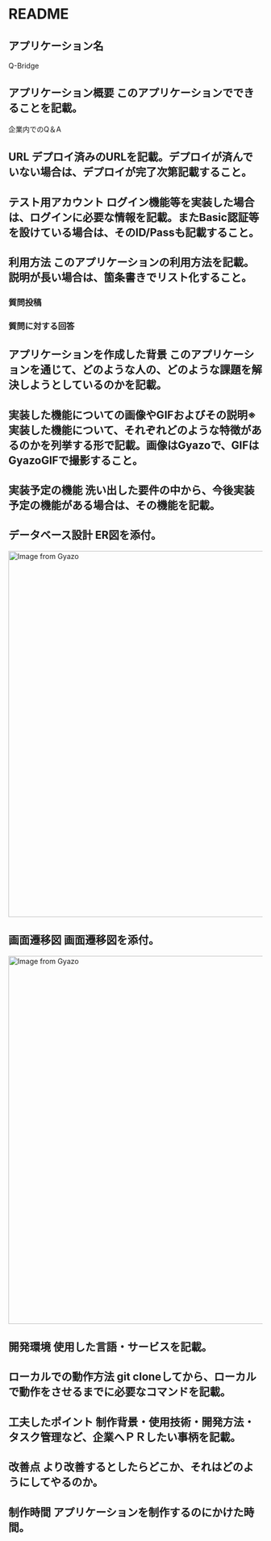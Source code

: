 # README

## アプリケーション名	
Q-Bridge
## アプリケーション概要	このアプリケーションでできることを記載。
企業内でのQ＆A
## URL	デプロイ済みのURLを記載。デプロイが済んでいない場合は、デプロイが完了次第記載すること。

## テスト用アカウント	ログイン機能等を実装した場合は、ログインに必要な情報を記載。またBasic認証等を設けている場合は、そのID/Passも記載すること。

## 利用方法	このアプリケーションの利用方法を記載。説明が長い場合は、箇条書きでリスト化すること。
### 質問投稿
### 質問に対する回答

## アプリケーションを作成した背景	このアプリケーションを通じて、どのような人の、どのような課題を解決しようとしているのかを記載。

## 実装した機能についての画像やGIFおよびその説明※	実装した機能について、それぞれどのような特徴があるのかを列挙する形で記載。画像はGyazoで、GIFはGyazoGIFで撮影すること。

## 実装予定の機能	洗い出した要件の中から、今後実装予定の機能がある場合は、その機能を記載。

## データベース設計	ER図を添付。
<a href="https://gyazo.com/f667e1aaeaf7975ca1e543a04bae68ad"><img src="https://i.gyazo.com/f667e1aaeaf7975ca1e543a04bae68ad.png" alt="Image from Gyazo" width="726"/></a>

## 画面遷移図	画面遷移図を添付。
<a href="https://gyazo.com/fc1114db99d5e2dfe1f799ff6fcf758e"><img src="https://i.gyazo.com/fc1114db99d5e2dfe1f799ff6fcf758e.png" alt="Image from Gyazo" width="730"/></a>

## 開発環境	使用した言語・サービスを記載。

## ローカルでの動作方法	git cloneしてから、ローカルで動作をさせるまでに必要なコマンドを記載。

## 工夫したポイント	制作背景・使用技術・開発方法・タスク管理など、企業へＰＲしたい事柄を記載。

## 改善点	より改善するとしたらどこか、それはどのようにしてやるのか。

## 制作時間	アプリケーションを制作するのにかけた時間。